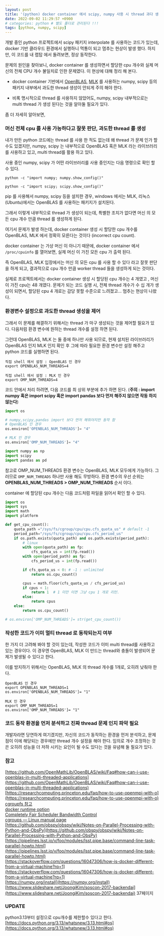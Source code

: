```yaml
---
layout: post
title: '(python) docker container 에서 scipy, numpy 사용 시 thread 과다 생성 문제 (incorrect cpu count)'
date: 2022-09-02 11:29:57 +0900
# categories: python # 별도 폴더로 관리된다 !!!
tags: [python, numpy, scipy]
---
```


개발 중인 python 프로젝트에서 scipy 패키지 interpolate 를 사용하는 코드가 있는데, docker 기반 클라우드 환경에서 실행하니 먹통이 되고 멈추는 현상이 발생 했다. 하지만, 이 코드를 내 랩탑 에서 돌려보면, 정상 동작한다.

문제의 원인을 찾아보니, docker container 를 생성하면서 할당한 cpu 개수와 실제 머신의 전체 CPU 개수 불일치로 인한 문제였다. 이 현상에 대해 정리 해 본다.

-   <span style="color:{{site.span_h4_color}}">docker container 기반에서 [OpenBLAS](https://github.com/xianyi/OpenBLAS), [MLK](https://en.wikipedia.org/wiki/Math_Kernel_Library) 를 사용하는 numpy, scipy 등의 패키지 내부에서 과도한 thread 생성이 안되게 주의 해야 한다.</span>

-   <span style="color:{{site.span_h4_color}}">비록 명시적으로 thread 를 사용하지 않았어도, numpy, scipy 내부적으로는 multi thread 가 생성 된다는 것을 알아둘 필요가 있다.</span>

좀 더 자세히 알아보면,

<!-- ### 머신 전체 cpu 를 사용 가능하다고 잘못 판단, 과도한 thread 를 생성 -->
<h3> <span style="color:{{site.span_h3_color}}"> 머신 전체 cpu 를 사용 가능하다고 잘못 판단, 과도한 thread 를 생성 </span> </h3>

내가 만든 python 코드에는 thread 를 사용 한 적도 없는데 왜 thread 가 문제 인가 할 수도 있겠지만, numpy, scipy 는 내부적으로 OpenBLAS 혹은 MLK 라는 라이브러리를 사용하고 있고, multi thread를 활용 하고 있다.

사용 중인 numpy, scipy 가 어떤 라이브러리를 사용 중인지는 다음 명령으로 확인 할 수 있다.

    python -c "import numpy; numpy.show_config()"

    python -c "import scipy; scipy.show_config()"

pip 를 사용해서 numpy, scipy 등을 설치한 경우, windows 에서는 MLK, 리눅스(Ubuntu)에서는 OpenBLAS 를 사용하는 패키지가 설치된다.

그래서 이렇게 내부적으로 thread 가 생성이 되는데, 특별한 조치가 없다면 머신 의 모든 cpu 개수 만큼 thread 를 생성하게 된다.

여기서 문제가 발생 하는데, docker container 생성 시 할당한 cpu 개수를 OpenBLAS, MLK 에서 정확히 모른다는 것이다 (incorrect cpu count).

docker container 는 가상 머신 이 아니기 때문에, docker container 에서 `/proc/cpuinfo` 를 열어보면, 실제 머신 이 가진 모든 cpu 가 출력 된다.

즉 OpenBLAS, MLK 입장에서는 머신 의 모든 cpu 를 사용 할 수 있다 라고 잘못 판단을 하게 되고, 결과적으로 cpu 개수 만큼 worker thread 들을 생성하게 되는 것이다.

실제로 프로젝트에서는 docker container 생성 시 할당된 cpu 개수는 4 개였고 , 머신 이 가진 cpu는 48 개였다. 문제가 되는 코드 실행 시, 전체 thread 개수가 수 십 개가 생성이 되면서, 할당된 cpu 4 개로는 감당 못할 수준으로 느려졌고... 멈추는 현상이 나왔다.

<!-- ### 환경변수 설정으로 과도한 thread 생성을 제어 -->
<h3> <span style="color:{{site.span_h3_color}}"> 환경변수 설정으로 과도한 thread 생성을 제어 </span> </h3>

그래서 이 문제를 해결하기 위해서는 thread 가 마구 생성되는 것을 제어할 필요가 있다. 다음처럼 환경 변수에 원하는 thread 개수를 설정 하면 된다.

그런데 OpenBLAS, MLK 는 둘 중에 하나만 사용 되므로, 현재 설치된 라이브러리가 OpenBLAS 인지 MLK 인지 확인 후 그에 따라 필요한 환경 변수만 설정 해주고 python 코드를 실행하면 된다.

    직접 shell 에서 설정 : OpenBLAS 인 경우
    export OPENBLAS_NUM_THREADS=4

    직접 shell 에서 설정 : MLK 인 경우
    export OMP_NUM_THREADS=4

코드 안에서 처리 하려면, 다음 코드를 최 상위 부분에 추가 하면 된다. (**주의 : import numpy 혹은 import scipy 혹은 import pandas 보다 먼저 해주지 않으면 작동 하지 않는다**)

```python
import os

# numpy,scipy,pandas import 보다 먼저 해줘야지만 동작 함
# OpenBLAS 인 경우
os.environ['OPENBLAS_NUM_THREADS']= "4"

# MLK 인 경우
os.environ['OMP_NUM_THREADS']= "4"

import numpy as np
import scipy
import pandas as pd
```

참고로 OMP_NUM_THREADS 환경 변수는 OpenBLAS, MLK 모두에게 가능하다. 그러므로 `OMP_NUM_THREADS` 하나만 사용 해도 무방하다. 환경 변수의 우선 순위는 **OPENBLAS_NUM_THREADS > OMP_NUM_THREADS** 순서 이다.

container 에 할당된 cpu 개수는 다음 코드처럼 파일을 읽어서 확인 할 수 있다.

```python
import os
import sys
import math
import platform

def get_cpu_count():
    quota_path ="/sys/fs/cgroup/cpu/cpu.cfs_quota_us" # default -1
    period_path="/sys/fs/cgroup/cpu/cpu.cfs_period_us"
    if os.path.exists(quota_path) and os.path.exists(period_path):
        # linux
        with open(quota_path) as fp:
            cfs_quota_us = int(fp.read())
        with open(period_path) as fp:
            cfs_period_us = int(fp.read())

        if cfs_quota_us < 0: # -1 : unlimited
            return os.cpu_count()

        cpus = math.floor(cfs_quota_us / cfs_period_us)
        if cpus < 1:
            return 1  # 1 미만 이면 그냥 cpu 1 개로 리턴.
        else:
            return cpus
    else:
        return os.cpu_count()

# os.environ['OMP_NUM_THREADS']= str(get_cpu_count())
```

<!-- ### 작성한 코드가 이미 thread 를 사용 하는지 여부 -->
<h3> <span style="color:{{site.span_h3_color}}"> 작성한 코드가 이미 멀티 thread 로 동작되는지 여부 </span> </h3>

한 가지 더 고려해 봐야 할 것이 있는데, 작성한 코드가 이미 multi thread를 사용하고 있는 경우이다. 이 경우엔 OpenBLAS, MLK 이 만드는 thread와 충돌이 발생되어 문제가 발생될 수 있다고 한다.

이를 방지하기 위해서는 OpenBLAS, MLK 의 thread 개수를 1개로, 오히려 낮춰야 한다.

    OpenBLAS 인 경우
    export OPENBLAS_NUM_THREADS=1
    os.environ['OPENBLAS_NUM_THREADS']= "1"

    MLK 인 경우
    export OMP_NUM_THREADS=1
    os.environ['OMP_NUM_THREADS']= "1"

<!-- ### 코드 동작 환경을 먼저 분석하고 진짜 thread 문제 인지 파악 필요 -->
<h3> <span style="color:{{site.span_h3_color}}"> 코드 동작 환경을 먼저 분석하고 진짜 thread 문제 인지 파악 필요 </span> </h3>

개발자라면 당연하게 여기겠지만, 자신의 코드가 동작하는 환경을 먼저 분석하고, 문제점이 이에 해당되는 경우에만 thread 개수 설정을 해야 한다. 임의로 개수 조정하는 것은 오히려 성능을 더 저하 시키는 요인이 될 수도 있다는 것을 유념해 둘 필요가 있다.

<h3> <span style="color:{{site.span_h3_color}}"> 참고 </span> </h3>

[https://github.com/OpenMathLib/OpenBLAS/wiki/Faq#how-can-i-use-openblas-in-multi-threaded-applications](https://github.com/OpenMathLib/OpenBLAS/wiki/Faq#how-can-i-use-openblas-in-multi-threaded-applications)  
[https://researchcomputing.princeton.edu/faq/how-to-use-openmpi-with-o](https://researchcomputing.princeton.edu/faq/how-to-use-openmpi-with-o)  
[cgroupfs 참고](https://tech.kakao.com/2020/06/29/cgroup-driver/)  
[docker runtime option](https://docs.docker.com/config/containers/resource_constraints/#configure-the-default-cfs-scheduler)  
[Completely Fair Scheduler Bandwidth Control](https://www.kernel.org/doc/Documentation/scheduler/sched-bwc.txt)  
[cgroups — Linux manual page](https://man7.org/linux/man-pages/man7/cgroups.7.html)  
[https://github.com/obspy/obspy/wiki/Notes-on-Parallel-Processing-with-Python-and-ObsPy](https://github.com/obspy/obspy/wiki/Notes-on-Parallel-Processing-with-Python-and-ObsPy)  
[https://pipelines.lsst.io/v/foo/modules/lsst.pipe.base/command-line-task-parallel-howto.html](https://pipelines.lsst.io/v/foo/modules/lsst.pipe.base/command-line-task-parallel-howto.html)  
[https://stackoverflow.com/questions/16047306/how-is-docker-different-from-a-virtual-machine?rq=1](https://stackoverflow.com/questions/16047306/how-is-docker-different-from-a-virtual-machine?rq=1)  
[https://numpy.org/install](https://numpy.org/install)  
[https://www.slideshare.net/JoongiKim/soscon-2017-backendai](https://www.slideshare.net/JoongiKim/soscon-2017-backendai) 37페이지

### UPDATE

python3.13부터 설정으로 cpu개수를 제한할수 있다고 한다. [https://docs.python.org/3.13/whatsnew/3.13.html#os](https://docs.python.org/3.13/whatsnew/3.13.html#os)

